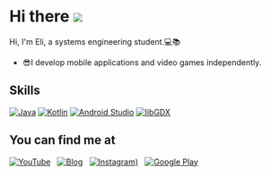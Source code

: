 
Hi there ![](https://user-images.githubusercontent.com/18350557/176309783-0785949b-9127-417c-8b55-ab5a4333674e.gif)
============================================================================================================================================================

Hi, I'm Eli, a systems engineering student.💻📚<br>

* 😎I develop mobile applications and video games independently.<br>

## Skills
[![Java](https://user-images.githubusercontent.com/99308568/227758064-0309324a-9333-4886-a395-5f77c1a862eb.gif)][1]
[![Kotlin](https://user-images.githubusercontent.com/99308568/229709192-f8b94e31-3ded-4e26-80ab-c74542335a40.png)][2]
[![Android Studio](https://user-images.githubusercontent.com/99308568/229709727-5edc1230-8659-4b33-ae45-ccd8bea20b62.png)][3]
[![libGDX](https://user-images.githubusercontent.com/99308568/227757825-3ed6f9ec-1625-4b9d-a85c-6a3988397377.png)][4]

[1]: https://www.oracle.com/java/
[2]: https://kotlinlang.org/
[3]: https://developer.android.com/studio/
[4]: https://libgdx.com/

## You can find me at
[![YouTube](https://user-images.githubusercontent.com/99308568/227758441-2856bc5f-aee5-4030-9ec3-15382a7e48d5.png)][9] &nbsp;
[![Blog](https://user-images.githubusercontent.com/99308568/227759270-b401a2e8-eb03-4fe1-846c-ebc47fd72aac.png)][10] &nbsp;
[![Instagram)](https://user-images.githubusercontent.com/99308568/227758683-f2167e2f-aec4-44f6-9c61-aeebbb45510f.png)][11] &nbsp;
[![Google Play](https://user-images.githubusercontent.com/99308568/227759102-d8b93bc8-6801-4324-890e-2f70003b049b.png)][12] &nbsp;

[9]: https://www.youtube.com/@elideveloper
[10]: https://elideveloper.blogspot.com/
[11]: https://www.instagram.com/elideveloper/
[12]: https://play.google.com/store/apps/dev?id=5194571994277702116

